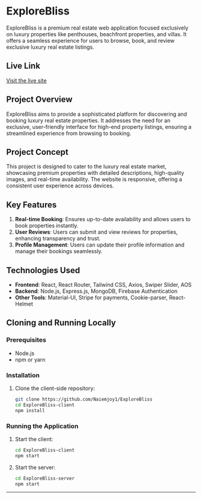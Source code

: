 # ExploreBliss

ExploreBliss is a premium real estate web application focused exclusively on luxury properties like penthouses, beachfront properties, and villas. It offers a seamless experience for users to browse, book, and review exclusive luxury real estate listings.

## Live Link

[Visit the live site](https://helpful-swan-50b1e5.netlify.app/)

## Project Overview

ExploreBliss aims to provide a sophisticated platform for discovering and booking luxury real estate properties. It addresses the need for an exclusive, user-friendly interface for high-end property listings, ensuring a streamlined experience from browsing to booking.

## Project Concept

This project is designed to cater to the luxury real estate market, showcasing premium properties with detailed descriptions, high-quality images, and real-time availability. The website is responsive, offering a consistent user experience across devices.

## Key Features

1. **Real-time Booking**: Ensures up-to-date availability and allows users to book properties instantly.
2. **User Reviews**: Users can submit and view reviews for properties, enhancing transparency and trust.
3. **Profile Management**: Users can update their profile information and manage their bookings seamlessly.

## Technologies Used

- **Frontend**: React, React Router, Tailwind CSS, Axios, Swiper Slider, AOS
- **Backend**: Node.js, Express.js, MongoDB, Firebase Authentication
- **Other Tools**: Material-UI, Stripe for payments, Cookie-parser, React-Helmet

## Cloning and Running Locally

### Prerequisites

- Node.js
- npm or yarn

### Installation

1. Clone the client-side repository:

   ```sh
   git clone https://github.com/Naiemjoy1/ExploreBliss
   cd ExploreBliss-client
   npm install
   ```

### Running the Application

1. Start the client:

   ```sh
   cd ExploreBliss-client
   npm start
   ```

2. Start the server:

   ```sh
   cd ExploreBliss-server
   npm start
   ```

---
